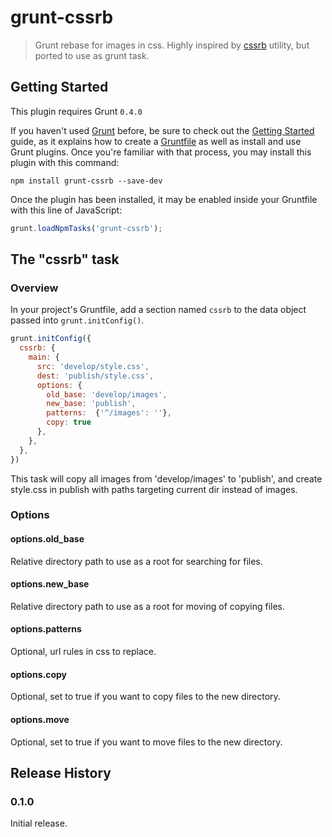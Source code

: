 # grunt-cssrb

> Grunt rebase for images in css. Highly inspired by [cssrb](https://github.com/afelix/cssrb) utility, but ported to use as grunt task.

## Getting Started
This plugin requires Grunt `0.4.0`

If you haven't used [Grunt](http://gruntjs.com/) before, be sure to check out the [Getting Started](http://gruntjs.com/getting-started) guide, as it explains how to create a [Gruntfile](http://gruntjs.com/sample-gruntfile) as well as install and use Grunt plugins. Once you're familiar with that process, you may install this plugin with this command:

```shell
npm install grunt-cssrb --save-dev
```

Once the plugin has been installed, it may be enabled inside your Gruntfile with this line of JavaScript:

```js
grunt.loadNpmTasks('grunt-cssrb');
```

## The "cssrb" task

### Overview
In your project's Gruntfile, add a section named `cssrb` to the data object passed into `grunt.initConfig()`.

```js
grunt.initConfig({
  cssrb: {
    main: {
      src: 'develop/style.css',
      dest: 'publish/style.css',
      options: {
        old_base: 'develop/images',
        new_base: 'publish',
        patterns:  {'^/images': ''},
        copy: true
      },
    },
  },
})
```

This task will copy all images from 'develop/images' to 'publish', and create style.css in publish with paths targeting current dir instead of images.


### Options

#### options.old_base

Relative directory path to use as a root for searching for files.

#### options.new_base

Relative directory path to use as a root for moving of copying files.

#### options.patterns

Optional, url rules in css to replace.

#### options.copy

Optional, set to true if you want to copy files to the new directory.

#### options.move

Optional, set to true if you want to move files to the new directory.

## Release History

### 0.1.0

Initial release.
